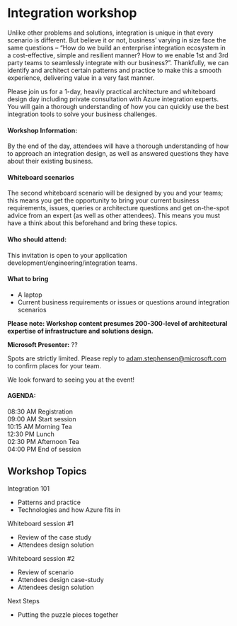 # Integration workshop

Unlike other problems and solutions, integration is unique in that every scenario is different. But believe it or not, business’ varying in size face the same questions – “How do we build an enterprise integration ecosystem in a cost-effective, simple and resilient manner? How to we enable 1st and 3rd party teams to seamlessly integrate with our business?”. Thankfully, we can identify and architect certain patterns and practice to make this a smooth experience, delivering value in a very fast manner.

Please join us for a 1-day, heavily practical architecture and whiteboard design day including private consultation with Azure integration experts. You will gain a thorough understanding of how you can quickly use the best integration tools to solve your business challenges. 

#### Workshop Information:  

By the end of the day, attendees will have a thorough understanding of how to approach an integration design, as well as answered questions they have about their existing business.


#### Whiteboard scenarios

The second whiteboard scenario will be designed by you and your teams; this means you get the opportunity to bring your current business requirements, issues, queries or architecture questions and get on-the-spot advice from an expert (as well as other attendees). This means you must have a think about this beforehand and bring these topics.

#### Who should attend:  
This invitation is open to your application development/engineering/integration teams.

#### What to bring
- A laptop  
- Current business requirements or issues or questions around integration scenarios

**Please note: Workshop content presumes 200-300-level of architectural expertise of infrastructure and solutions design.** 

**Microsoft Presenter:** ??

Spots are strictly limited. Please reply to adam.stephensen@microsoft.com to confirm places for your team. 

We look forward to seeing you at the event!

#### AGENDA:
08:30 AM	Registration  
09:00 AM	Start session  
10:15 AM	Morning Tea  
12:30 PM	Lunch  
02:30 PM	Afternoon Tea  
04:00 PM	End of session  
 

## Workshop Topics

Integration 101 
- Patterns and practice 
- Technologies and how Azure fits in

Whiteboard session #1
- Review of the case study
- Attendees design solution

Whiteboard session #2 
- Review of scenario
- Attendees design case-study
- Attendees design solution

Next Steps
- Putting the puzzle pieces together